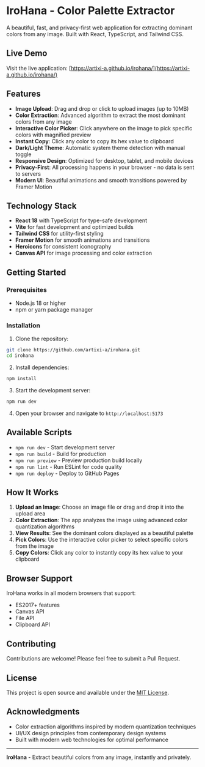 # IroHana - Color Palette Extractor

A beautiful, fast, and privacy-first web application for extracting dominant colors from any image. Built with React, TypeScript, and Tailwind CSS.

## Live Demo

Visit the live application: [https://artixi-a.github.io/irohana/](https://artixi-a.github.io/irohana/)

## Features

- **Image Upload**: Drag and drop or click to upload images (up to 10MB)
- **Color Extraction**: Advanced algorithm to extract the most dominant colors from any image
- **Interactive Color Picker**: Click anywhere on the image to pick specific colors with magnified preview
- **Instant Copy**: Click any color to copy its hex value to clipboard
- **Dark/Light Theme**: Automatic system theme detection with manual toggle
- **Responsive Design**: Optimized for desktop, tablet, and mobile devices
- **Privacy-First**: All processing happens in your browser - no data is sent to servers
- **Modern UI**: Beautiful animations and smooth transitions powered by Framer Motion

## Technology Stack

- **React 18** with TypeScript for type-safe development
- **Vite** for fast development and optimized builds
- **Tailwind CSS** for utility-first styling
- **Framer Motion** for smooth animations and transitions
- **Heroicons** for consistent iconography
- **Canvas API** for image processing and color extraction

## Getting Started

### Prerequisites

- Node.js 18 or higher
- npm or yarn package manager

### Installation

1. Clone the repository:
```bash
git clone https://github.com/artixi-a/irohana.git
cd irohana
```

2. Install dependencies:
```bash
npm install
```

3. Start the development server:
```bash
npm run dev
```

4. Open your browser and navigate to `http://localhost:5173`

## Available Scripts

- `npm run dev` - Start development server
- `npm run build` - Build for production
- `npm run preview` - Preview production build locally
- `npm run lint` - Run ESLint for code quality
- `npm run deploy` - Deploy to GitHub Pages

## How It Works

1. **Upload an Image**: Choose an image file or drag and drop it into the upload area
2. **Color Extraction**: The app analyzes the image using advanced color quantization algorithms
3. **View Results**: See the dominant colors displayed as a beautiful palette
4. **Pick Colors**: Use the interactive color picker to select specific colors from the image
5. **Copy Colors**: Click any color to instantly copy its hex value to your clipboard

## Browser Support

IroHana works in all modern browsers that support:
- ES2017+ features
- Canvas API
- File API
- Clipboard API

## Contributing

Contributions are welcome! Please feel free to submit a Pull Request.

## License

This project is open source and available under the [MIT License](LICENSE).

## Acknowledgments

- Color extraction algorithms inspired by modern quantization techniques
- UI/UX design principles from contemporary design systems
- Built with modern web technologies for optimal performance

---

**IroHana** - Extract beautiful colors from any image, instantly and privately.